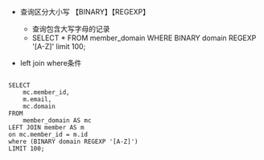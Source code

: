 * 查询区分大小写 【BINARY】【REGEXP】
    * 查询包含大写字母的记录
    * SELECT * FROM member_domain WHERE BINARY domain REGEXP '[A-Z]' limit 100;
    
* left join  where条件
```mysql

SELECT
	mc.member_id,
	m.email,
	mc.domain
FROM
	member_domain AS mc
LEFT JOIN member AS m
on mc.member_id = m.id
where (BINARY domain REGEXP '[A-Z]')
LIMIT 100;

```